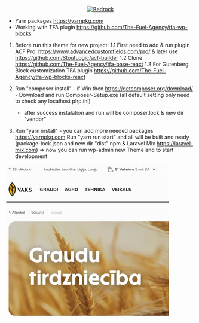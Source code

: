 <p align="center">
  <a href="https://roots.io/bedrock/">
    <img alt="Bedrock" src="https://cdn.roots.io/app/uploads/logo-bedrock.svg" height="100">
  </a>
</p>

- Yarn packages https://yarnpkg.com
- Working with TFA plugin https://github.com/The-Fuel-Agency/tfa-wp-blocks


1. Before run this theme for new project:
    1.1 First need to add & run plugin ACF Pro: https://www.advancedcustomfields.com/pro/ & later use https://github.com/StoutLogic/acf-builder
    1.2 Clone https://github.com/The-Fuel-Agency/tfa-base-react
    1.3 For Gutenberg Block customization TFA plugin https://github.com/The-Fuel-Agency/tfa-wp-blocks-react

3. Run "composer install" - if Win then https://getcomposer.org/download/ - Download and run Composer-Setup.exe (all default setting only need to check any localhost php.ini) 
    - after success instalation and run will be composer.lock & new dir "vendor"

3. Run "yarn install" - you can add more needed packages https://yarnpkg.com
   Run "yarn run start" and all will be built and ready (package-lock.json and new dir "dist" npm & Laravel Mix https://laravel-mix.com)
    => now you can run wp-admin new Theme and to start development

![Screenshot](/web/app/themes/base_vaks/screenshot.jpg)
